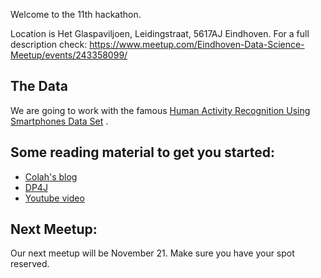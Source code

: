 Welcome to the 11th hackathon.

Location is Het Glaspaviljoen, Leidingstraat, 5617AJ Eindhoven.
For a full description check: https://www.meetup.com/Eindhoven-Data-Science-Meetup/events/243358099/

## The Data
We are going to work with the famous [
Human Activity Recognition Using Smartphones Data Set](https://archive.ics.uci.edu/ml/datasets/human+activity+recognition+using+smartphones) . 


## Some reading material to get you started:
 - [Colah's blog](http://colah.github.io/posts/2015-08-Understanding-LSTMs/)
 - [DP4J](https://deeplearning4j.org/lstm.html)
 - [Youtube video](https://www.youtube.com/watch?v=WCUNPb-5EYI&t=547s)

## Next Meetup:
Our next meetup will be November 21. Make sure you have your spot reserved.
